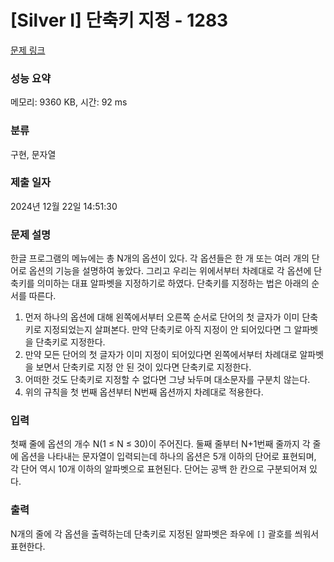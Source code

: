 # [Silver I] 단축키 지정 - 1283 

[문제 링크](https://www.acmicpc.net/problem/1283) 

### 성능 요약

메모리: 9360 KB, 시간: 92 ms

### 분류

구현, 문자열

### 제출 일자

2024년 12월 22일 14:51:30

### 문제 설명

<p>한글 프로그램의 메뉴에는 총 N개의 옵션이 있다. 각 옵션들은 한 개 또는 여러 개의 단어로 옵션의 기능을 설명하여 놓았다. 그리고 우리는 위에서부터 차례대로 각 옵션에 단축키를 의미하는 대표 알파벳을 지정하기로 하였다. 단축키를 지정하는 법은 아래의 순서를 따른다.</p>

<ol>
	<li>먼저 하나의 옵션에 대해 왼쪽에서부터 오른쪽 순서로 단어의 첫 글자가 이미 단축키로 지정되었는지 살펴본다. 만약 단축키로 아직 지정이 안 되어있다면 그 알파벳을 단축키로 지정한다.</li>
	<li>만약 모든 단어의 첫 글자가 이미 지정이 되어있다면 왼쪽에서부터 차례대로 알파벳을 보면서 단축키로 지정 안 된 것이 있다면 단축키로 지정한다.</li>
	<li>어떠한 것도 단축키로 지정할 수 없다면 그냥 놔두며 대소문자를 구분치 않는다.</li>
	<li>위의 규칙을 첫 번째 옵션부터 N번째 옵션까지 차례대로 적용한다.</li>
</ol>

### 입력 

 <p>첫째 줄에 옵션의 개수 N(1 ≤ N ≤ 30)이 주어진다. 둘째 줄부터 N+1번째 줄까지 각 줄에 옵션을 나타내는 문자열이 입력되는데 하나의 옵션은 5개 이하의 단어로 표현되며, 각 단어 역시 10개 이하의 알파벳으로 표현된다. 단어는 공백 한 칸으로 구분되어져 있다.</p>

### 출력 

 <p>N개의 줄에 각 옵션을 출력하는데 단축키로 지정된 알파벳은 좌우에 <code>[]</code> 괄호를 씌워서 표현한다.</p>

